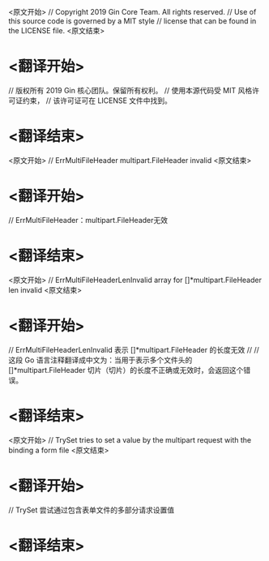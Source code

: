 
<原文开始>
// Copyright 2019 Gin Core Team. All rights reserved.
// Use of this source code is governed by a MIT style
// license that can be found in the LICENSE file.
<原文结束>

# <翻译开始>
// 版权所有 2019 Gin 核心团队。保留所有权利。
// 使用本源代码受 MIT 风格许可证约束，
// 该许可证可在 LICENSE 文件中找到。
# <翻译结束>


<原文开始>
// ErrMultiFileHeader multipart.FileHeader invalid
<原文结束>

# <翻译开始>
// ErrMultiFileHeader：multipart.FileHeader无效
# <翻译结束>


<原文开始>
// ErrMultiFileHeaderLenInvalid array for []*multipart.FileHeader len invalid
<原文结束>

# <翻译开始>
// ErrMultiFileHeaderLenInvalid 表示 []*multipart.FileHeader 的长度无效
// 
// 这段 Go 语言注释翻译成中文为：当用于表示多个文件头的 []*multipart.FileHeader 切片（切片）的长度不正确或无效时，会返回这个错误。
# <翻译结束>


<原文开始>
// TrySet tries to set a value by the multipart request with the binding a form file
<原文结束>

# <翻译开始>
// TrySet 尝试通过包含表单文件的多部分请求设置值
# <翻译结束>

